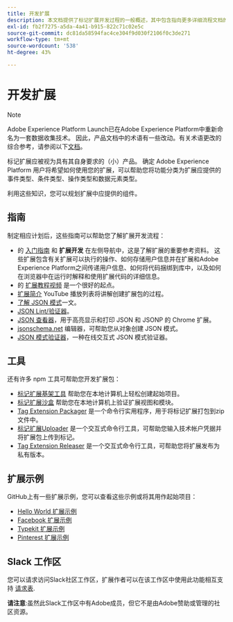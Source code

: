 ```yaml
---
title: 开发扩展
description: 本文档提供了标记扩展开发过程的一般概述，其中包含指向更多详细流程文档的链接。
exl-id: fb2f7275-a5da-4a41-b915-822c71c02e5c
source-git-commit: dc81da58594fac4ce304f9d030f2106f0c3de271
workflow-type: tm+mt
source-wordcount: '538'
ht-degree: 43%

---
```


# 开发扩展

>[!NOTE]
>
>Adobe Experience Platform Launch已在Adobe Experience Platform中重新命名为一套数据收集技术。 因此，产品文档中的术语有一些改动。有关术语更改的综合参考，请参阅以下[文档](../../term-updates.md)。

标记扩展应被视为具有其自身要求的（小）产品。 确定 Adobe Experience Platform 用户将希望如何使用您的扩展，可以帮助您将功能分类为扩展应提供的事件类型、条件类型、操作类型和数据元素类型。

利用这些知识，您可以规划扩展中应提供的组件。

## 指南

制定相应计划后，这些指南可以帮助您了解扩展开发流程：

* 的 [入门指南](../getting-started.md) 和 **扩展开发** 在左侧导航中，这是了解扩展的重要参考资料。 这些扩展包含有关扩展可以执行的操作、如何存储用户信息并在扩展和Adobe Experience Platform之间传递用户信息、如何将代码捆绑到库中，以及如何在浏览器中在运行时解释和使用扩展代码的详细信息。
* 的 [扩展教程视频](https://youtu.be/rxjtC9o4rl0) 是一个很好的起点。
* [扩展简介](https://www.youtube.com/playlist?list=PLOdw8u2F8CIgynzKrPEwCPuDxzHW1WP5m) YouTube 播放列表将讲解创建扩展包的过程。
* [了解 JSON 模式](https://spacetelescope.github.io/understanding-json-schema/index.html#)一文。
* [JSON Lint/验证器](https://jsonlint.com/)。
* [JSON 查看器](https://chrome.google.com/webstore/detail/json-viewer/gbmdgpbipfallnflgajpaliibnhdgobh)，用于高亮显示和打印 JSON 和 JSONP 的 Chrome 扩展。
* [jsonschema.net](https://jsonschema.net/#/editor) 编辑器，可帮助您从对象创建 JSON 模式。
* [JSON 模式验证器](https://www.jsonschemavalidator.net)，一种在线交互式 JSON 模式验证器。

## 工具

还有许多 npm 工具可帮助您开发扩展包：

* [标记扩展基架工具](https://www.npmjs.com/package/@adobe/reactor-scaffold) 帮助您在本地计算机上轻松创建起始项目。
* [标记扩展沙盒](https://www.npmjs.com/package/@adobe/reactor-sandbox) 帮助您在本地计算机上验证扩展视图和模块。
* [Tag Extension Packager](https://www.npmjs.com/package/@adobe/reactor-packager) 是一个命令行实用程序，用于将标记扩展打包到zip文件中。
* [标记扩展Uploader](https://www.npmjs.com/package/@adobe/reactor-uploader) 是一个交互式命令行工具，可帮助您输入技术帐户凭据并将扩展包上传到标记。
* [Tag Extension Releaser](https://www.npmjs.com/package/@adobe/reactor-releaser) 是一个交互式命令行工具，可帮助您将扩展发布为私有版本。

## 扩展示例

GitHub上有一些扩展示例，您可以查看这些示例或将其用作起始项目：

* [Hello World 扩展示例](https://github.com/adobe/reactor-helloworld-extension)
* [Facebook 扩展示例](https://github.com/Adobe-Marketing-Cloud-Activation/extension-facebookpixel)
* [Typekit 扩展示例](https://github.com/jeffchasin/extension-typekit)
* [Pinterest 扩展示例](https://github.com/jeffchasin/extension-pinterest)

## Slack 工作区

您可以请求访问Slack社区工作区，扩展作者可以在该工作区中使用此功能相互支持 [请求表](https://docs.google.com/forms/d/e/1FAIpQLScq1m63YkDrRpvPLhzUqtfoleWiDDTTXZsSivIXRfFdlSMzpQ/viewform).

**请注意**:虽然此Slack工作区中有Adobe成员，但它不是由Adobe赞助或管理的社区资源。
